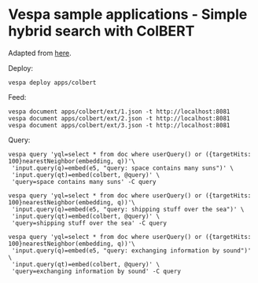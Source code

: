 # Vespa sample applications - Simple hybrid search with ColBERT

Adapted from [here](https://github.com/vespa-engine/sample-apps/blob/e7f6ab63d7d1bc4cbce0f77a0a0b646ce2af6116/colbert/README.md).

Deploy:

```
vespa deploy apps/colbert
```

Feed:

```
vespa document apps/colbert/ext/1.json -t http://localhost:8081
vespa document apps/colbert/ext/2.json -t http://localhost:8081
vespa document apps/colbert/ext/3.json -t http://localhost:8081
```

Query:

```
vespa query 'yql=select * from doc where userQuery() or ({targetHits: 100}nearestNeighbor(embedding, q))'\
 'input.query(q)=embed(e5, "query: space contains many suns")' \
 'input.query(qt)=embed(colbert, @query)' \
 'query=space contains many suns' -C query
```

```
vespa query 'yql=select * from doc where userQuery() or ({targetHits: 100}nearestNeighbor(embedding, q))'\
 'input.query(q)=embed(e5, "query: shipping stuff over the sea")' \
 'input.query(qt)=embed(colbert, @query)' \
 'query=shipping stuff over the sea' -C query
```

```
vespa query 'yql=select * from doc where userQuery() or ({targetHits: 100}nearestNeighbor(embedding, q))'\
 'input.query(q)=embed(e5, "query: exchanging information by sound")' \
 'input.query(qt)=embed(colbert, @query)' \
 'query=exchanging information by sound' -C query
```
